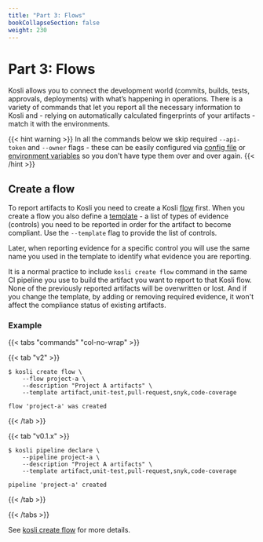 ```yaml
---
title: "Part 3: Flows"
bookCollapseSection: false
weight: 230
---
```

# Part 3: Flows

Kosli allows you to connect the development world (commits, builds, tests, approvals, deployments) with what’s happening in operations. There is a variety of commands that let you report all the necessary information to Kosli and - relying on automatically calculated fingerprints of your artifacts - match it with the environments.

{{< hint warning >}}
In all the commands below we skip required `--api-token` and `--owner` flags - these can be easily configured via [config file](/kosli_overview/kosli_tools/#config-file) or [environment variables](/kosli_overview/kosli_tools/#environment-variables) so you don't have type them over and over again.
{{< /hint >}}

## Create a flow

To report artifacts to Kosli you need to create a Kosli [flow](/kosli_overview/what_is_kosli/#pipelines) first. When you create a flow you also define a [template](/kosli_overview/what_is_kosli/#template) - a list of types of evidence (controls) you need to be reported in order for the artifact to become compliant. Use the `--template` flag to provide the list of controls. 

Later, when reporting evidence for a specific control you will use the same name you used in the template to identify what evidence you are reporting.

It is a normal practice to include `kosli create flow` command in the same CI pipeline you use to build the artifact you want to report to that Kosli flow. None of the previously reported artifacts will be overwritten or lost. And if you change the template, by adding or removing required evidence, it won't affect the compliance status of existing artifacts.

### Example

{{< tabs "commands" "col-no-wrap" >}}

{{< tab "v2" >}}
```
$ kosli create flow \
	--flow project-a \
	--description "Project A artifacts" \
	--template artifact,unit-test,pull-request,snyk,code-coverage

flow 'project-a' was created
```
{{< /tab >}}

{{< tab "v0.1.x" >}}
```
$ kosli pipeline declare \
	--pipeline project-a \
	--description "Project A artifacts" \
	--template artifact,unit-test,pull-request,snyk,code-coverage

pipeline 'project-a' created
```
{{< /tab >}}

{{< /tabs >}}

See [kosli create flow](/client_reference/kosli_create_flow/) for more details. 
